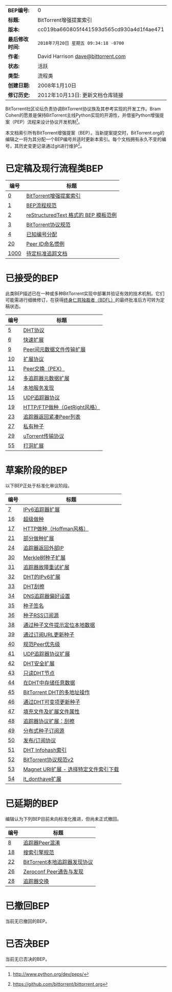 |  |  |
| --- | --- |
| **BEP编号:** | 0 |
| **标题:** | BitTorrent增强提案索引 |
| **版本:** | cc019ba660805f441593d565cd930a4d1f4ae471 |
| **最后修改时间:** | `2018年7月20日 星期五 09:34:18 -0700` |
| **作者:** | David Harrison <dave@bittorrent.com> |
| **状态:** | 活跃 |
| **类型:** | 流程类 |
| **创建日期:** | 2008年1月10日 |
| **修订历史:** | 2012年10月13日: 更新文档仓库链接 |


BitTorrent社区论坛负责协调BitTorrent协议族及其参考实现的开发工作。Bram Cohen的愿景是保持BitTorrent主线Python实现的开源性，并借鉴Python增强提案（PEP）流程来设计协议开发机制[^1]。

本文档索引所有BitTorrent增强提案（BEP）。当新提案提交时，BitTorrent.org的编辑之一将为其分配一个BEP编号并适时更新本索引。每个文档拥有永久不变的编号，其历史变更记录通过git进行维护[^2]。

# 已定稿及现行流程类BEP

| 编号 | 标题 |
| --- | --- |
| [0](/已定稿及现行流程类BEP/bep_0000_cn.md) | [BitTorrent增强提案索引](/已定稿及现行流程类BEP/bep_0000_cn.md) |
| [1](/已定稿及现行流程类BEP/bep_0001_cn.md) | [BEP流程规范](/已定稿及现行流程类BEP/bep_0001_cn.md) |
| [2](/已定稿及现行流程类BEP/bep_0002_cn.md) | [reStructuredText 格式的 BEP 模板范例](/已定稿及现行流程类BEP/bep_0002_cn.md) |
| [3](/已定稿及现行流程类BEP/bep_0003_cn.md) | [BitTorrent协议规范](/已定稿及现行流程类BEP/bep_0003_cn.md) |
| [4](/已定稿及现行流程类BEP/bep_0004_cn.md) | [已知编号分配](/已定稿及现行流程类BEP/bep_0004_cn.md) |
| [20](/已定稿及现行流程类BEP/bep_0020_cn.md) | [Peer ID命名惯例](/已定稿及现行流程类BEP/bep_0020_cn.md) |
| [1000](/已定稿及现行流程类BEP/bep_1000_cn.md) | [待定标准追踪文档](/已定稿及现行流程类BEP/bep_1000_cn.md) |

# 已接受的BEP

此类BEP描述已在一种或多种BitTorrent实现中部署并验证有效的技术机制。它们可能需进行细微修订，在获得[终身仁慈独裁者（BDFL）](https://zh.wikipedia.org/wiki/%E7%BB%88%E8%BA%AB%E4%BB%81%E6%85%88%E7%8B%AC%E8%A3%81%E8%80%85)的最终批准后方可转为定稿状态。

| 编号 | 标题 |
| --- | --- |
| [5](/已接受的BEP/bep_0005_cn.md) | [DHT协议](/已接受的BEP/bep_0005_cn.md) |
| [6](/已接受的BEP/bep_0006_cn.md) | [快速扩展](/已接受的BEP/bep_0006_cn.md) |
| [9](/已接受的BEP/bep_0009_cn.md) | [Peer间元数据文件传输扩展](/已接受的BEP/bep_0009_cn.md) |
| [10](/已接受的BEP/bep_0010_cn.md) | [扩展协议](/已接受的BEP/bep_0010_cn.md) |
| [11](/已接受的BEP/bep_0011_cn.md) | [Peer交换（PEX）](/已接受的BEP/bep_0011_cn.md) |
| [12](/已接受的BEP/bep_0012_cn.md) | [多追踪器元数据扩展](/已接受的BEP/bep_0012_cn.md) |
| [14](/已接受的BEP/bep_0014_cn.md) | [本地服务发现](/已接受的BEP/bep_0014_cn.md) |
| [15](/已接受的BEP/bep_0015_cn.md) | [UDP追踪器协议](/已接受的BEP/bep_0015_cn.md) |
| [19](/已接受的BEP/bep_0019_cn.md) | [HTTP/FTP做种（GetRight风格）](/已接受的BEP/bep_0019_cn.md) |
| [23](/已接受的BEP/bep_0023_cn.md) | [追踪器返回紧凑Peer列表](/已接受的BEP/bep_0023_cn.md) |
| [27](/已接受的BEP/bep_0027_cn.md) | [私有种子](/已接受的BEP/bep_0027_cn.md) |
| [29](/已接受的BEP/bep_0029_cn.md) | [uTorrent传输协议](/已接受的BEP/bep_0029_cn.md) |
| [55](/已接受的BEP/bep_0055_cn.md) | [打洞扩展](/已接受的BEP/bep_0055_cn.md) |

# 草案阶段的BEP

以下BEP正处于标准化审议阶段。

| 编号 | 标题 |
| --- | --- |
| [7](/草案阶段的BEP/bep_0007_cn.md) | [IPv6追踪器扩展](/草案阶段的BEP/bep_0007_cn.md) |
| [16](/草案阶段的BEP/bep_0016_cn.md) | [超级做种](/草案阶段的BEP/bep_0016_cn.md) |
| [17](/草案阶段的BEP/bep_0017_cn.md) | [HTTP做种（Hoffman风格）](/草案阶段的BEP/bep_0017_cn.md) |
| [21](/草案阶段的BEP/bep_0021_cn.md) | [部分做种扩展](/草案阶段的BEP/bep_0021_cn.md) |
| [24](/草案阶段的BEP/bep_0024_cn.md) | [追踪器返回外部IP](/草案阶段的BEP/bep_0024_cn.md) |
| [30](/草案阶段的BEP/bep_0030_cn.md) | [Merkle树种子扩展](/草案阶段的BEP/bep_0030_cn.md) |
| [31](/草案阶段的BEP/bep_0031_cn.md) | [追踪器故障重试扩展](/草案阶段的BEP/bep_0031_cn.md) |
| [32](/草案阶段的BEP/bep_0032_cn.md) | [DHT的IPv6扩展](/草案阶段的BEP/bep_0032_cn.md) |
| [33](/草案阶段的BEP/bep_0033_cn.md) | [DHT刮擦](/草案阶段的BEP/bep_0033_cn.md) |
| [34](/草案阶段的BEP/bep_0034_cn.md) | [DNS追踪器偏好设置](/草案阶段的BEP/bep_0034_cn.md) |
| [35](/草案阶段的BEP/bep_0035_cn.md) | [种子签名](/草案阶段的BEP/bep_0035_cn.md) |
| [36](/草案阶段的BEP/bep_0036_cn.md) | [种子RSS订阅源](/草案阶段的BEP/bep_0036_cn.md) |
| [38](/草案阶段的BEP/bep_0038_cn.md) | [通过种子文件提示定位本地数据](/草案阶段的BEP/bep_0038_cn.md) |
| [39](/草案阶段的BEP/bep_0039_cn.md) | [通过订阅URL更新种子](/草案阶段的BEP/bep_0039_cn.md) |
| [40](/草案阶段的BEP/bep_0040_cn.md) | [规范Peer优先级](/草案阶段的BEP/bep_0040_cn.md) |
| [41](/草案阶段的BEP/bep_0041_cn.md) | [UDP追踪器协议扩展](/草案阶段的BEP/bep_0041_cn.md) |
| [42](/草案阶段的BEP/bep_0042_cn.md) | [DHT安全扩展](/草案阶段的BEP/bep_0042_cn.md) |
| [43](/草案阶段的BEP/bep_0043_cn.md) | [只读DHT节点](/草案阶段的BEP/bep_0043_cn.md) |
| [44](/草案阶段的BEP/bep_0044_cn.md) | [在DHT中存储任意数据](/草案阶段的BEP/bep_0044_cn.md) |
| [45](/草案阶段的BEP/bep_0045_cn.md) | [BitTorrent DHT的多地址操作](/草案阶段的BEP/bep_0045_cn.md) |
| [46](/草案阶段的BEP/bep_0046_cn.md) | [通过DHT可变项更新种子](/草案阶段的BEP/bep_0046_cn.md) |
| [47](/草案阶段的BEP/bep_0047_cn.md) | [填充文件及扩展文件属性](/草案阶段的BEP/bep_0047_cn.md) |
| [48](/草案阶段的BEP/bep_0048_cn.md) | [追踪器协议扩展：刮擦](/草案阶段的BEP/bep_0048_cn.md) |
| [49](/草案阶段的BEP/bep_0049_cn.md) | [分布式种子订阅源](/草案阶段的BEP/bep_0049_cn.md) |
| [50](/草案阶段的BEP/bep_0050_cn.md) | [发布/订阅协议](/草案阶段的BEP/bep_0050_cn.md) |
| [51](/草案阶段的BEP/bep_0051_cn.md) | [DHT Infohash索引](/草案阶段的BEP/bep_0051_cn.md) |
| [52](/草案阶段的BEP/bep_0052_cn.md) | [BitTorrent协议规范v2](/草案阶段的BEP/bep_0052_cn.md) |
| [53](/草案阶段的BEP/bep_0053_cn.md) | [Magnet URI扩展 - 选择特定文件索引下载](/草案阶段的BEP/bep_0053_cn.md) |
| [54](/草案阶段的BEP/bep_0054_cn.md) | [lt_donthave扩展](/草案阶段的BEP/bep_0054_cn.md) |

# 已延期的BEP

编辑认为下列BEP目前未向标准化推进，但尚未正式撤回。

| 编号 | 标题 |
| --- | --- |
| [8](/已延期的BEP/bep_0008_cn.md) | [追踪器Peer混淆](/已延期的BEP/bep_0008_cn.md) |
| [18](/已延期的BEP/bep_0018_cn.md) | [搜索引擎规范](/已延期的BEP/bep_0018_cn.md) |
| [22](/已延期的BEP/bep_0022_cn.md) | [BitTorrent本地追踪器发现协议](/已延期的BEP/bep_0022_cn.md) |
| [26](/已延期的BEP/bep_0026_cn.md) | [Zeroconf Peer通告与发现](/已延期的BEP/bep_0026_cn.md) |
| [28](/已延期的BEP/bep_0028_cn.md) | [追踪器交换](/已延期的BEP/bep_0028_cn.md) |

# 已撤回BEP

当前无已撤回的BEP。

# 已否决BEP

当前无已否决的BEP。

[^1]: http://www.python.org/dev/peps/
[^2]: https://github.com/bittorrent/bittorrent.org